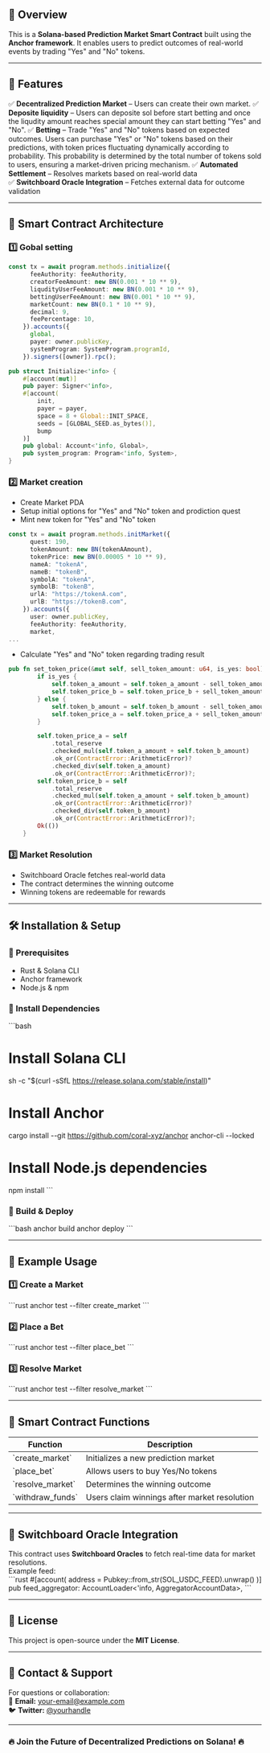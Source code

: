 ## 🔹 Overview
This is a **Solana-based Prediction Market Smart Contract** built using the **Anchor framework**. It enables users to predict outcomes of real-world events by trading "Yes" and "No" tokens.

---

## 🚀 Features
✅ **Decentralized Prediction Market** – Users can create their own market.
✅ **Deposite liquidity** – Users can deposite sol before start betting and once the liqudity amount reaches special amount they can start betting "Yes" and "No".
✅ **Betting** – Trade "Yes" and "No" tokens based on expected outcomes. Users can purchase "Yes" or "No" tokens based on their predictions, with token prices fluctuating dynamically according to probability. This probability is determined by the total number of tokens sold to users, ensuring a market-driven pricing mechanism.
✅ **Automated Settlement** – Resolves markets based on real-world data  
✅ **Switchboard Oracle Integration** – Fetches external data for outcome validation  

---

## 📜 Smart Contract Architecture
### 1️⃣ Gobal setting
```typescript
const tx = await program.methods.initialize({
      feeAuthority: feeAuthority,
      creatorFeeAmount: new BN(0.001 * 10 ** 9),
      liqudityUserFeeAmount: new BN(0.001 * 10 ** 9),
      bettingUserFeeAmount: new BN(0.001 * 10 ** 9),
      marketCount: new BN(0.1 * 10 ** 9),
      decimal: 9,
      feePercentage: 10,
    }).accounts({
      global,
      payer: owner.publicKey,
      systemProgram: SystemProgram.programId,
    }).signers([owner]).rpc();
```
```rust
pub struct Initialize<'info> {
    #[account(mut)]
    pub payer: Signer<'info>,
    #[account(
        init, 
        payer = payer, 
        space = 8 + Global::INIT_SPACE, 
        seeds = [GLOBAL_SEED.as_bytes()], 
        bump
    )]
    pub global: Account<'info, Global>,
    pub system_program: Program<'info, System>,
}
```
### 2️⃣ Market creation
- Create Market PDA
- Setup initial options for "Yes" and "No" token and prodiction quest
- Mint new token for "Yes" and "No" token

```typescript
const tx = await program.methods.initMarket({
      quest: 190,
      tokenAmount: new BN(tokenAAmount),
      tokenPrice: new BN(0.00005 * 10 ** 9),
      nameA: "tokenA",
      nameB: "tokenB",
      symbolA: "tokenA",
      symbolB: "tokenB",
      urlA: "https://tokenA.com",
      urlB: "https://tokenB.com",
    }).accounts({
      user: owner.publicKey,
      feeAuthority: feeAuthority,
      market,
...
```
- Calculate "Yes" and "No" token regarding trading result
```rust
pub fn set_token_price(&mut self, sell_token_amount: u64, is_yes: bool) -> Result<()> {
        if is_yes {
            self.token_a_amount = self.token_a_amount - sell_token_amount;
            self.token_price_b = self.token_price_b + sell_token_amount;
        } else {
            self.token_b_amount = self.token_b_amount - sell_token_amount;
            self.token_price_a = self.token_price_a + sell_token_amount;
        }

        self.token_price_a = self
            .total_reserve
            .checked_mul(self.token_a_amount + self.token_b_amount)
            .ok_or(ContractError::ArithmeticError)?
            .checked_div(self.token_a_amount)
            .ok_or(ContractError::ArithmeticError)?;
        self.token_price_b = self
            .total_reserve
            .checked_mul(self.token_a_amount + self.token_b_amount)
            .ok_or(ContractError::ArithmeticError)?
            .checked_div(self.token_b_amount)
            .ok_or(ContractError::ArithmeticError)?;
        Ok(())
    }
```
### 3️⃣ Market Resolution
- Switchboard Oracle fetches real-world data  
- The contract determines the winning outcome  
- Winning tokens are redeemable for rewards  

---

## 🛠 Installation & Setup
### 🔹 Prerequisites
- Rust & Solana CLI  
- Anchor framework  
- Node.js & npm  

### 🔹 Install Dependencies
\`\`\`bash
# Install Solana CLI
sh -c "$(curl -sSfL https://release.solana.com/stable/install)"

# Install Anchor
cargo install --git https://github.com/coral-xyz/anchor anchor-cli --locked

# Install Node.js dependencies
npm install
\`\`\`

### 🔹 Build & Deploy
\`\`\`bash
anchor build
anchor deploy
\`\`\`

---

## 📝 Example Usage
### 1️⃣ Create a Market
\`\`\`rust
anchor test --filter create_market
\`\`\`
### 2️⃣ Place a Bet
\`\`\`rust
anchor test --filter place_bet
\`\`\`
### 3️⃣ Resolve Market
\`\`\`rust
anchor test --filter resolve_market
\`\`\`

---

## 📜 Smart Contract Functions
| Function | Description |
|----------|------------|
| \`create_market\` | Initializes a new prediction market |
| \`place_bet\` | Allows users to buy Yes/No tokens |
| \`resolve_market\` | Determines the winning outcome |
| \`withdraw_funds\` | Users claim winnings after market resolution |

---

## 📡 Switchboard Oracle Integration
This contract uses **Switchboard Oracles** to fetch real-time data for market resolutions.  
Example feed:  
\`\`\`rust
#[account(
    address = Pubkey::from_str(SOL_USDC_FEED).unwrap()
)]
pub feed_aggregator: AccountLoader<'info, AggregatorAccountData>,
\`\`\`

---

## 📜 License
This project is open-source under the **MIT License**.  

---

## 📩 Contact & Support
For questions or collaboration:  
📧 **Email:** [your-email@example.com](mailto:your-email@example.com)  
🐦 **Twitter:** [@yourhandle](https://twitter.com/yourhandle)  

---

### 🔥 **Join the Future of Decentralized Predictions on Solana!** 🔥  
